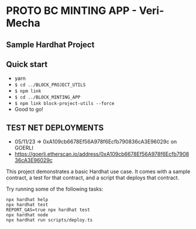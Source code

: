 # PROTO BC MINTING APP - Veri-Mecha
## Sample Hardhat Project

## Quick start
- yarn
- ``$ cd ../BLOCK_PROJECT_UTILS``
- ``$ npm link``
- ``$ cd ../BLOCK_MINTING_APP``
- ``$ npm link block-project-utils --force``
- Good to go!

## TEST NET DEPLOYMENTS
- 05/11/23 => 0xA109cb6678Ef56A978f6Ecfb790836cA3E96029c on GOERLI
- https://goerli.etherscan.io/address/0xA109cb6678Ef56A978f6Ecfb790836cA3E96029c


This project demonstrates a basic Hardhat use case. It comes with a sample contract, a test for that contract, and a script that deploys that contract.

Try running some of the following tasks:

```shell
npx hardhat help
npx hardhat test
REPORT_GAS=true npx hardhat test
npx hardhat node
npx hardhat run scripts/deploy.ts
```
